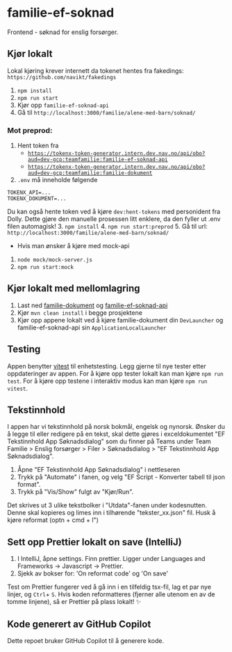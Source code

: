 # familie-ef-soknad

Frontend - søknad for enslig forsørger.

## Kjør lokalt
Lokal kjøring krever internett da tokenet hentes fra fakedings: `https://github.com/navikt/fakedings` 

1. `npm install`
2. `npm run start`
3. Kjør opp `familie-ef-soknad-api`
4. Gå til `http://localhost:3000/familie/alene-med-barn/soknad/`

### Mot preprod:
1. Hent token fra 
   - [`https://tokenx-token-generator.intern.dev.nav.no/api/obo?aud=dev-gcp:teamfamilie:familie-ef-soknad-api`](https://tokenx-token-generator.intern.dev.nav.no/api/obo?aud=dev-gcp:teamfamilie:familie-ef-soknad-api)
   - [`https://tokenx-token-generator.intern.dev.nav.no/api/obo?aud=dev-gcp:teamfamilie:familie-dokument`](https://tokenx-token-generator.intern.dev.nav.no/api/obo?aud=dev-gcp:teamfamilie:familie-dokument)
2. `.env` må inneholde følgende
 ``` 
TOKENX_API=...
TOKENX_DOKUMENT=...
```
Du kan også hente token ved å kjøre `dev:hent-tokens` med personident fra Dolly. Dette gjøre den manuelle prosessen litt enklere, da den fyller ut .env filen automagisk!
3. `npm install` 
4. `npm run start:preprod` 
5. Gå til url: `http://localhost:3000/familie/alene-med-barn/soknad/`

* Hvis man ønsker å kjøre med mock-api
1. `node mock/mock-server.js`
2. `npm run start:mock`

## Kjør lokalt med mellomlagring
1. Last ned [familie-dokument](https://github.com/navikt/familie-dokument) og [familie-ef-soknad-api](https://github.com/navikt/familie-ef-soknad-api)
2. Kjør `mvn clean install` i begge prosjektene
2. Kjør opp appene lokalt ved å kjøre familie-dokument din `DevLauncher` og familie-ef-soknad-api sin `ApplicationLocalLauncher` 

## Testing
Appen benytter [vitest](https://vitest.dev/) til enhetstesting. Legg gjerne til nye tester etter oppdateringer av appen.
For å kjøre opp tester lokalt kan man kjøre `npm run test`. For å kjøre opp testene i interaktiv modus kan man kjøre `npm run vitest`.

## Tekstinnhold
I appen har vi tekstinnhold på norsk bokmål, engelsk og nynorsk. 
Ønsker du å legge til eller redigere på en tekst, skal dette gjøres i exceldokumentet "EF Tekstinnhold App Søknadsdialog" som du finner på Teams under Team Familie > Enslig forsørger > Filer > Søknadsdialog > "EF Tekstinnhold App Søknadsdialog". 
1. Åpne "EF Tekstinnhold App Søknadsdialog" i nettleseren
2. Trykk på "Automate" i fanen, og velg "EF Script - Konverter tabell til json format".
3. Trykk på "Vis/Show" fulgt av "Kjør/Run".

Det skrives ut 3 ulike tekstbolker i "Utdata"-fanen under kodesnutten. Denne skal kopieres og limes inn i tilhørende "tekster_xx.json" fil. Husk å kjøre reformat (optn + cmd + l")


## Sett opp Prettier lokalt on save (IntelliJ)

1. I IntelliJ, åpne settings. Finn prettier. Ligger under Languages and Frameworks -> Javascript -> Prettier.
2. Sjekk av bokser for: 'On reformat code' og 'On save'

Test om Prettier fungerer ved å gå inn i en tilfeldig tsx-fil, lag et par nye linjer, og `Ctrl`+ `S`. Hvis koden reformatteres (fjerner alle utenom en av de tomme linjene), så er Prettier på plass lokalt! :sparkles:

## Kode generert av GitHub Copilot

Dette repoet bruker GitHub Copilot til å generere kode.
